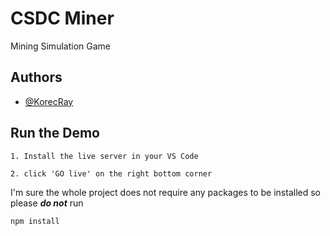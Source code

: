 
# CSDC Miner

Mining Simulation Game


## Authors

- [@KorecRay](https://github.com/KorecRay)


## Run the Demo

    1. Install the live server in your VS Code

    2. click 'GO live' on the right bottom corner

I'm sure the whole project does not require any packages to be installed
so please ***do not*** run 
```bash
npm install
```